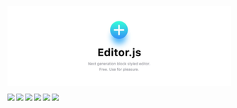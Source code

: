 <a href="https://github.com/codex-team/editor.js"><p align="center"><img src="assets/3e859c74-cebd-4202-bf51-4c7945569a4c.jpg"></p></a>

[![](https://badgen.net/badge/codex-team/editorjs?icon=github)](https://github.com/codex-team/editorjs)
[![](https://badgen.net/github/last-commit/codex-team/editorjs/next)](https://github.com/codex-team/editorjs)
[![](https://badgen.net/npm/v/@editorjs/editorjs/latest)](https://www.npmjs.com/package/@editorjs/editorjs)
[![](https://badgen.net/npm/v/@editorjs/editorjs/next)](https://www.npmjs.com/package/@editorjs/editorjs)
[![](https://badgen.net/github/license/codex-team/editorjs)](https://github.com/codex-team/editor.js/blob/next/LICENSE)
[![](https://badgen.net/github/open-issues/codex-team/editorjs)](https://github.com/codex-team/editorjs/issues)
